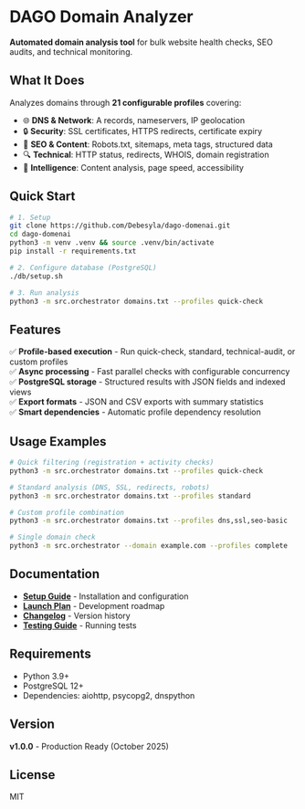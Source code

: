 # DAGO Domain Analyzer

**Automated domain analysis tool** for bulk website health checks, SEO audits, and technical monitoring.

## What It Does

Analyzes domains through **21 configurable profiles** covering:
- 🌐 **DNS & Network**: A records, nameservers, IP geolocation
- 🔒 **Security**: SSL certificates, HTTPS redirects, certificate expiry
- 📄 **SEO & Content**: Robots.txt, sitemaps, meta tags, structured data
- 🔍 **Technical**: HTTP status, redirects, WHOIS, domain registration
- 🤖 **Intelligence**: Content analysis, page speed, accessibility

## Quick Start

```bash
# 1. Setup
git clone https://github.com/Debesyla/dago-domenai.git
cd dago-domenai
python3 -m venv .venv && source .venv/bin/activate
pip install -r requirements.txt

# 2. Configure database (PostgreSQL)
./db/setup.sh

# 3. Run analysis
python3 -m src.orchestrator domains.txt --profiles quick-check
```

## Features

✅ **Profile-based execution** - Run quick-check, standard, technical-audit, or custom profiles  
✅ **Async processing** - Fast parallel checks with configurable concurrency  
✅ **PostgreSQL storage** - Structured results with JSON fields and indexed views  
✅ **Export formats** - JSON and CSV exports with summary statistics  
✅ **Smart dependencies** - Automatic profile dependency resolution  

## Usage Examples

```bash
# Quick filtering (registration + activity checks)
python3 -m src.orchestrator domains.txt --profiles quick-check

# Standard analysis (DNS, SSL, redirects, robots)
python3 -m src.orchestrator domains.txt --profiles standard

# Custom profile combination
python3 -m src.orchestrator domains.txt --profiles dns,ssl,seo-basic

# Single domain check
python3 -m src.orchestrator --domain example.com --profiles complete
```

## Documentation

- **[Setup Guide](docs/SETUP.MD)** - Installation and configuration
- **[Launch Plan](docs/LAUNCH_PLAN.md)** - Development roadmap
- **[Changelog](CHANGELOG.md)** - Version history
- **[Testing Guide](tests/README.md)** - Running tests

## Requirements

- Python 3.9+
- PostgreSQL 12+
- Dependencies: aiohttp, psycopg2, dnspython

## Version

**v1.0.0** - Production Ready (October 2025)

## License

MIT